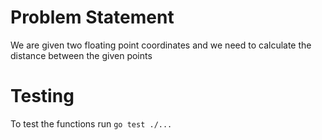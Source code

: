 # Problem Statement
We are given two floating point coordinates and we need to calculate the distance between the given points

# Testing
To test the functions run ```go test ./...```
